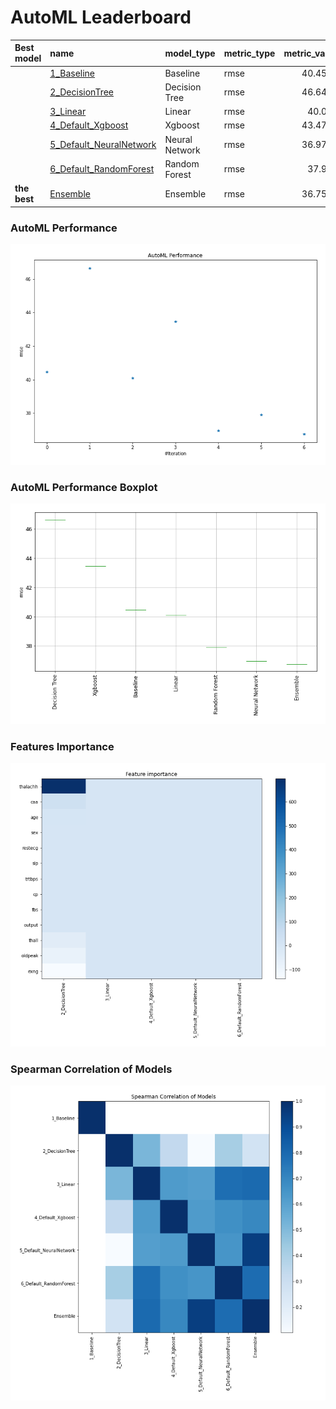 # AutoML Leaderboard

| Best model   | name                                                         | model_type     | metric_type   |   metric_value |   train_time |
|:-------------|:-------------------------------------------------------------|:---------------|:--------------|---------------:|-------------:|
|              | [1_Baseline](1_Baseline/README.md)                           | Baseline       | rmse          |        40.4588 |         2.22 |
|              | [2_DecisionTree](2_DecisionTree/README.md)                   | Decision Tree  | rmse          |        46.6463 |         5.25 |
|              | [3_Linear](3_Linear/README.md)                               | Linear         | rmse          |        40.094  |         3.85 |
|              | [4_Default_Xgboost](4_Default_Xgboost/README.md)             | Xgboost        | rmse          |        43.4703 |         5.86 |
|              | [5_Default_NeuralNetwork](5_Default_NeuralNetwork/README.md) | Neural Network | rmse          |        36.9755 |         1.56 |
|              | [6_Default_RandomForest](6_Default_RandomForest/README.md)   | Random Forest  | rmse          |        37.908  |         9.2  |
| **the best** | [Ensemble](Ensemble/README.md)                               | Ensemble       | rmse          |        36.7598 |         0.33 |

### AutoML Performance
![AutoML Performance](ldb_performance.png)

### AutoML Performance Boxplot
![AutoML Performance Boxplot](ldb_performance_boxplot.png)

### Features Importance
![features importance across models](features_heatmap.png)



### Spearman Correlation of Models
![models spearman correlation](correlation_heatmap.png)

